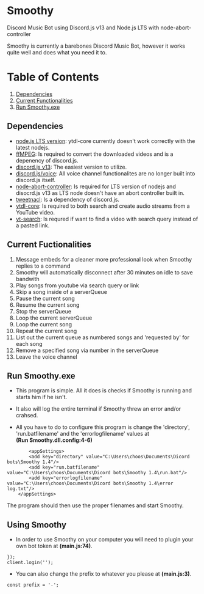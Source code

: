 # Smoothy
Discord Music Bot using Discord.js v13 and Node.js LTS with node-abort-controller

Smoothy is currently a barebones Discord Music Bot, however it works quite well and does what you need it to.

# Table of Contents
1. [Dependencies](#Dependencies)
2. [Current Functionalities](#CurrentFuctionalities)
3. [Run Smoothy.exe](#RunSmoothy.exe)

## Dependencies
* [node.js LTS version](https://nodejs.org/dist/v14.18.1/node-v14.18.1-x64.msi): ytdl-core currently doesn't work correctly with the latest nodejs.
* [ffMPEG](https://ffmpeg.org/download.html): Is required to convert the downloaded videos and is a depenency of discord.js.
* [discord.js v13](https://www.npmjs.com/package/discord.js?source=post_page-----7b5fe27cb6fa----------------------): The easiest version to utilize.
* [discord.js/voice](https://www.npmjs.com/package/@discordjs/voice): All voice channel functionalites are no longer built into discord.js itself. 
* [node-abort-controller](https://www.npmjs.com/package/node-abort-controller): Is required for LTS version of nodejs and disocrd.js v13 as LTS node doesn't have an abort controller built in.
* [tweetnacl](https://www.npmjs.com/package/tweetnacl): Is a dependency of discord.js.
* [ytdl-core](https://www.npmjs.com/package/ytdl-core): Is required to both search and create audio streams from a YouTube video.
* [yt-search](https://www.npmjs.com/package/yt-search): Is requred if want to find a video with search query instead of a pasted link.

## Current Fuctionalities
1. Message embeds for a cleaner more professional look when Smoothy replies to a command
2. Smoothy will automatically disconnect after 30 minutes on idle to save bandwith
3. Play songs from youtube via search query or link
4. Skip a song inside of a serverQueue
5. Pause the current song 
6. Resume the current song
7. Stop the serverQueue
8. Loop the current serverQueue
9. Loop the current song
10. Repeat the current song
11. List out the current queue as numbered songs and 'requested by' for each song
12. Remove a specified song via number in the serverQueue
13. Leave the voice channel

## Run Smoothy.exe
* This program is simple. All it does is checks if Smoothy is running and starts him if he isn't.

* It also will log the entire terminal if Smoothy threw an error and/or crahsed.

* All you have to do to configure this program is change the 'directory', 'run.batfilename' and the 'errorlogfilename' values at\
**(Run Smoothy.dll.config:4-6)**
```
        <appSettings>
		<add key="directory" value="C:\Users\choos\Documents\Dicord bots\Smoothy 1.4"/>
		<add key="run.batfilename" value="C:\Users\choos\Documents\Dicord bots\Smoothy 1.4\run.bat"/>
		<add key="errorlogfilename" value="C:\Users\choos\Documents\Dicord bots\Smoothy 1.4\error log.txt"/>
	</appSettings>
```

The program should then use the proper filenames and start Smoothy.

## Using Smoothy
* In order to use Smoothy on your computer you will need to plugin your own bot token at **(main.js:74)**.
```
}); 
client.login(''); 
```


* You can also change the prefix to whatever you please at **(main.js:3)**.
```
const prefix = '-';
```


